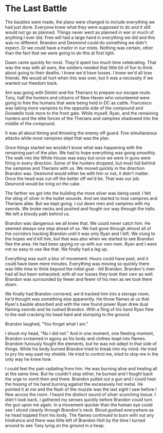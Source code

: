 # The Last Battle

The baubles were made, the plans were changed to include everything we had just done.  Everyone knew what they were supposed to do and it still would not go as planned.  Things never went as planned in war or much of anything I ever did.  Free will had a large hand in everything we did and this was no different.  Brandon and Desmond could do something we didn't expect.  Or we could have a traitor in our mists.  Nothing was certain, other than the fact that we were going to do this at first light.

Dawn came quickly for most.  They'd spent too much time celebrating.  That was the way with all wars, the soldiers needed that little bit of fun to think about going to their deaths.  I knew we'd have losses.  I knew we'd all lose friends.  We would all hurt when this was over, but it was a necessity if we wanted our freedom back.

Ant was going with Dimitri and the Therians to prepare our escape route.  Tony, half the hunters and citizens of New Haven who volunteered were going to free the humans that were being held in DC as cattle.  Francesco was taking more vampires to the opposite side of the compound and Donatello took more to the front gate.  While myself, Ryan, and the remaining hunters and the elite forces of the Therians and vampires shadowed into the middle of the compound.

It was all about timing and throwing the enemy off guard.  Five simultaneous attacks while most vampires slept that was the plan.  

Once things started we wouldn't know what was happening with the remaining part of the plan.  We had to hope everything was going smoothly.  The walk into the White House was easy but once we were in guns were firing in every direction.  Some of the hunters dropped, but most hid behind the vampires and Therians with us.  We moved quickly in the direction Brandon was.  Desmond would either be with him or not, it didn't matter.  Once the head was cut off the better off we'd be.  That was our job.  Desmond would be icing on the cake.

The farther we got into the building the more silver was being used.  I felt the sting of silver in the bullet wounds.  And we started to lose vampires and Therians alike.  But we kept going.  I cut down men and vampires with my swords.  We broke necks and pushed and fought our way through the halls.  We left a bloody path behind us.

Brandon was dangerous we all knew that.  We could never catch him. He seemed always one step ahead of us.  We had gone through almost all of the corridors tracking Brandon until it was only Ryan and I left.  We clung to the hopes we'd kill him, but that was also when we started to see Brandon flee the area.  He had been spying on us with our own men.  Ryan and I were not so easy to use like that.  We finally had a leg up.

Everything was such a blur of movement.  Hours could have past, and it could have been mere minutes.  Everything was moving so quickly there was little time to think beyond the initial goal - kill Brandon.  Brandon's men had all but been exhausted; with all our losses they took their own as well.  Brandon was surrounded by fewer and fewer of his men as we took them down.

We finally had Brandon cornered, we'd tracked him into a storage room; he'd thought was something else apparently.  He throw flames at us that Ryan's bauble absorbed and with the new found power Ryan drew dual flaming swords and he rushed Brandon.  With a fling of his hand Ryan flew to the wall cracking his head hard and slumping to the ground.

Brandon laughed, "You forget what I am."

I shook my head, "No I did not."  And in one moment, one fleeting moment, Brandon screamed in agony as his body and clothes leapt into flames.  Brandom furiously fought the elements, but he was not adept in that side of things.  While his body burned Brandon tried to break into my mind.  He tried to pry his way past my shields.  He tried to control me, tried to stop me in the only way he knew how.  

I could feel the pain radiating from him. He was burning alive and healing all at the same time.  But he couldn't stop either, he burned and I fought back the urge to vomit then and there.  Brandon pulled out a gun and I could hear the hissing of his hand burning against the excessively hot metal.  He pointed it at me and the flash of the muzzle was the last sight I saw before I flew across the room.  I heard the distinct sound of silver scorching tissue.  I didn't look back, I gathered my senses quickly before Brandon could turn the gun upon me again.  In a movement quicker than the human eye could see I sliced cleanly through Brandon's neck.  Blood gushed everywhere as he head toppled from his body.  The flames continued to burn with out any hindrance and there was little left of Brandon Holt by the time I turned around to see Tony lying on the ground in a heap.  

